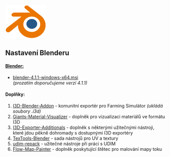 <img class="ikona" src="../../img/Blender-icon.png" />

## Nastavení Blenderu

#### [Blender:](https://download.blender.org/release/Blender4.1/)
- [blender-4.1.1-windows-x64.msi](https://download.blender.org/release/Blender4.1/blender-4.1.1-windows-x64.msi)
  <br/>_(prozatím doporučujeme verzi 4.1.1)_

#### Doplňky:
1. [I3D-Blender-Addon](I3D-Blender-Addon/I3D-Blender-Addon.md) - komunitní exportér pro Farming Simulátor _(ukládá soubory .i3d)_
1. [Giants-Material-Visualizer](Giants-Material-Visualizer/Giants-Material-Visualizer.md) - doplněk pro vizualizaci materiálů ve formátu I3D
1. [I3D-Exporter-Additionals](I3D-Exporter-Additionals/I3D-Exporter-Additionals.md) - doplněk s některými užitečnými nástroji, které jdou pěkně dohromady s dostupnými I3D exportéry
1. [TexTools-Blender](TexTools-Blender/TexTools-Blender.md) - sada nástrojů pro UV a textury
1. [udim-repack](udim-repack/udim-repack.md) - užitečné nástroje při práci s UDIM
1. [Flow-Map-Painter](Flow-Map-Painter/Flow-Map-Painter.md) - doplněk poskytující štětec pro malování mapy toku
